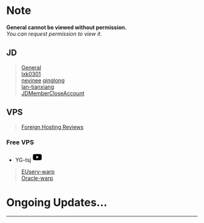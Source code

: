 # Note
**General cannot be viewed without permission.**  
*You can request permission to view it.*
## JD
> [General](https://www.kdocs.cn/l/cvv59F3SXS4B)  
> [lxk0301](./JD/lxk0301#readme)  
> [nevinee](./JD/nevinee#readme) 
> [qinglong](./JD/qinglong#readme)  
> [lan-tianxiang](./JD/lan-tianxiang#readme)  
> [JDMemberCloseAccount](https://raw.githubusercontent.com/Orangemuse/VIP/main/INS/JD/Others/JDMemberCloseAccount.md)

## VPS
> [Foreign Hosting Reviews](https://www.zhujiceping.com/)  

### Free VPS
- YG-tsj [<img src="/Icons/youtube2.png" title="YG-tsj's channel" width="25" height="25" />][YT]  
> [EUserv-warp](https://github.com/YG-tsj/EUserv-warp#readme)  
> [Oracle-warp](https://github.com/YG-tsj/Oracle-warp#readme)  

# Ongoing Updates...

------------------------------
[YT]:https://www.youtube.com/channel/UCQqyh9tQfTBVtLzqOJ1KnSA "YG-tsj's channel"

